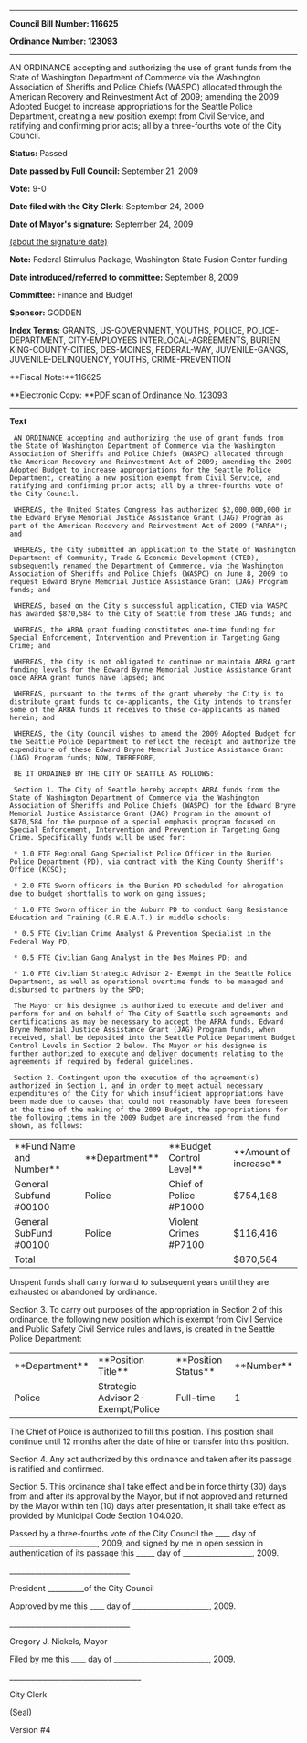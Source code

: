 

********

**Council Bill Number: 116625**
   
**Ordinance Number: 123093**
********

 AN ORDINANCE accepting and authorizing the use of grant funds from the State of Washington Department of Commerce via the Washington Association of Sheriffs and Police Chiefs (WASPC) allocated through the American Recovery and Reinvestment Act of 2009; amending the 2009 Adopted Budget to increase appropriations for the Seattle Police Department, creating a new position exempt from Civil Service, and ratifying and confirming prior acts; all by a three-fourths vote of the City Council.

**Status:** Passed
   
**Date passed by Full Council:** September 21, 2009
   
**Vote:** 9-0
   
**Date filed with the City Clerk:** September 24, 2009
   
**Date of Mayor's signature:** September 24, 2009
   
[(about the signature date)](/~public/approvaldate.htm)
   
   
**Note:** Federal Stimulus Package, Washington State Fusion Center funding

   
**Date introduced/referred to committee:** September 8, 2009
   
**Committee:** Finance and Budget
   
**Sponsor:** GODDEN
   
   
**Index Terms:** GRANTS, US-GOVERNMENT, YOUTHS, POLICE, POLICE-DEPARTMENT, CITY-EMPLOYEES INTERLOCAL-AGREEMENTS, BURIEN, KING-COUNTY-CITIES, DES-MOINES, FEDERAL-WAY, JUVENILE-GANGS, JUVENILE-DELINQUENCY, YOUTHS, CRIME-PREVENTION

**Fiscal Note:**116625

**Electronic Copy: **[PDF scan of Ordinance No. 123093](/~archives/Ordinances/Ord_123093.pdf)

********

**Text**
   
```
 AN ORDINANCE accepting and authorizing the use of grant funds from the State of Washington Department of Commerce via the Washington Association of Sheriffs and Police Chiefs (WASPC) allocated through the American Recovery and Reinvestment Act of 2009; amending the 2009 Adopted Budget to increase appropriations for the Seattle Police Department, creating a new position exempt from Civil Service, and ratifying and confirming prior acts; all by a three-fourths vote of the City Council.

 WHEREAS, the United States Congress has authorized $2,000,000,000 in the Edward Bryne Memorial Justice Assistance Grant (JAG) Program as part of the American Recovery and Reinvestment Act of 2009 ("ARRA"); and

 WHEREAS, the City submitted an application to the State of Washington Department of Community, Trade & Economic Development (CTED), subsequently renamed the Department of Commerce, via the Washington Association of Sheriffs and Police Chiefs (WASPC) on June 8, 2009 to request Edward Bryne Memorial Justice Assistance Grant (JAG) Program funds; and

 WHEREAS, based on the City's successful application, CTED via WASPC has awarded $870,584 to the City of Seattle from these JAG funds; and

 WHEREAS, the ARRA grant funding constitutes one-time funding for Special Enforcement, Intervention and Prevention in Targeting Gang Crime; and

 WHEREAS, the City is not obligated to continue or maintain ARRA grant funding levels for the Edward Byrne Memorial Justice Assistance Grant once ARRA grant funds have lapsed; and

 WHEREAS, pursuant to the terms of the grant whereby the City is to distribute grant funds to co-applicants, the City intends to transfer some of the ARRA funds it receives to those co-applicants as named herein; and

 WHEREAS, the City Council wishes to amend the 2009 Adopted Budget for the Seattle Police Department to reflect the receipt and authorize the expenditure of these Edward Bryne Memorial Justice Assistance Grant (JAG) Program funds; NOW, THEREFORE,

 BE IT ORDAINED BY THE CITY OF SEATTLE AS FOLLOWS:

 Section 1. The City of Seattle hereby accepts ARRA funds from the State of Washington Department of Commerce via the Washington Association of Sheriffs and Police Chiefs (WASPC) for the Edward Bryne Memorial Justice Assistance Grant (JAG) Program in the amount of $870,584 for the purpose of a special emphasis program focused on Special Enforcement, Intervention and Prevention in Targeting Gang Crime. Specifically funds will be used for:

 * 1.0 FTE Regional Gang Specialist Police Officer in the Burien Police Department (PD), via contract with the King County Sheriff's Office (KCSO);

 * 2.0 FTE Sworn officers in the Burien PD scheduled for abrogation due to budget shortfalls to work on gang issues;

 * 1.0 FTE Sworn officer in the Auburn PD to conduct Gang Resistance Education and Training (G.R.E.A.T.) in middle schools;

 * 0.5 FTE Civilian Crime Analyst & Prevention Specialist in the Federal Way PD;

 * 0.5 FTE Civilian Gang Analyst in the Des Moines PD; and

 * 1.0 FTE Civilian Strategic Advisor 2- Exempt in the Seattle Police Department, as well as operational overtime funds to be managed and disbursed to partners by the SPD;

 The Mayor or his designee is authorized to execute and deliver and perform for and on behalf of The City of Seattle such agreements and certifications as may be necessary to accept the ARRA funds. Edward Bryne Memorial Justice Assistance Grant (JAG) Program funds, when received, shall be deposited into the Seattle Police Department Budget Control Levels in Section 2 below. The Mayor or his designee is further authorized to execute and deliver documents relating to the agreements if required by federal guidelines.

 Section 2. Contingent upon the execution of the agreement(s) authorized in Section 1, and in order to meet actual necessary expenditures of the City for which insufficient appropriations have been made due to causes that could not reasonably have been foreseen at the time of the making of the 2009 Budget, the appropriations for the following items in the 2009 Budget are increased from the fund shown, as follows:

```
<table><tr><td>**Fund Name and Number**

</td><td>**Department**

</td><td>**Budget Control Level**

</td><td>**Amount of increase**

</td></tr><tr><td>General Subfund #00100

</td><td>Police

</td><td>Chief of Police #P1000

</td><td>$754,168

</td></tr><tr><td>General SubFund #00100

</td><td>Police

</td><td>Violent Crimes #P7100

</td><td>$116,416

</td></tr><tr><td>Total

</td><td> 

</td><td> 

</td><td>$870,584

</td></tr></table> Unspent funds shall carry forward to subsequent years until they are exhausted or abandoned by ordinance.

 Section 3. To carry out purposes of the appropriation in Section 2 of this ordinance, the following new position which is exempt from Civil Service and Public Safety Civil Service rules and laws, is created in the Seattle Police Department:

<table><tr><td>**Department**

</td><td>**Position Title**

</td><td>**Position Status**

</td><td>**Number**

</td></tr><tr><td>Police

</td><td>Strategic Advisor 2- Exempt/Police

</td><td>Full-time

</td><td>1

</td></tr></table> The Chief of Police is authorized to fill this position. This position shall continue until 12 months after the date of hire or transfer into this position.

 Section 4. Any act authorized by this ordinance and taken after its passage is ratified and confirmed.

 Section 5. This ordinance shall take effect and be in force thirty (30) days from and after its approval by the Mayor, but if not approved and returned by the Mayor within ten (10) days after presentation, it shall take effect as provided by Municipal Code Section 1.04.020.

 Passed by a three-fourths vote of the City Council the \_\_\_\_ day of \_\_\_\_\_\_\_\_\_\_\_\_\_\_\_\_\_\_\_\_\_\_\_\_, 2009, and signed by me in open session in authentication of its passage this \_\_\_\_\_ day of \_\_\_\_\_\_\_\_\_\_\_\_\_\_\_\_\_\_\_, 2009.

 \_\_\_\_\_\_\_\_\_\_\_\_\_\_\_\_\_\_\_\_\_\_\_\_\_\_\_\_\_\_\_\_\_

 President \_\_\_\_\_\_\_\_\_\_of the City Council

 Approved by me this \_\_\_\_ day of \_\_\_\_\_\_\_\_\_\_\_\_\_\_\_\_\_\_\_\_\_, 2009.

 \_\_\_\_\_\_\_\_\_\_\_\_\_\_\_\_\_\_\_\_\_\_\_\_\_\_\_\_\_\_\_\_\_

 Gregory J. Nickels, Mayor

 Filed by me this \_\_\_\_ day of \_\_\_\_\_\_\_\_\_\_\_\_\_\_\_\_\_\_\_\_\_\_\_\_\_\_, 2009.

 \_\_\_\_\_\_\_\_\_\_\_\_\_\_\_\_\_\_\_\_\_\_\_\_\_\_\_\_\_\_\_\_\_\_\_\_

 City Clerk

 (Seal)

 Version #4

